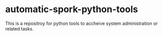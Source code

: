 # automatic-spork-python-tools
This is a repositroy for python tools to accheive system administration or related tasks. 
